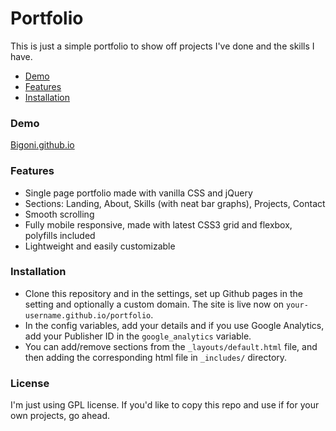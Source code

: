 # Portfolio

This is just a simple portfolio to show off projects I've done and the skills I have.

- [Demo](#demo)
- [Features](#features)
- [Installation](#installation)

### Demo
[Bigoni.github.io](https://Bigoni.github.io)

### Features
- Single page portfolio made with vanilla CSS and jQuery
- Sections: Landing, About, Skills (with neat bar graphs), Projects, Contact
- Smooth scrolling
- Fully mobile responsive, made with latest CSS3 grid and flexbox, polyfills included
- Lightweight and easily customizable

### Installation
- Clone this repository and in the settings, set up Github pages in the setting and optionally a custom domain. The site is live now on `your-username.github.io/portfolio`.
- In the config variables, add your details and if you use Google Analytics, add your Publisher ID in the `google_analytics` variable.
- You can add/remove sections from the `_layouts/default.html` file, and then adding the corresponding html file in `_includes/` directory.

### License
I'm just using GPL license. If you'd like to copy this repo and use if for your own projects, go ahead.